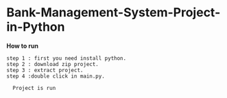 # Bank-Management-System-Project-in-Python

**How to run**

    step 1 : first you need install python.
    step 2 : download zip project.
    step 3 : extract project.
    step 4 :double click in main.py.

      Project is run
